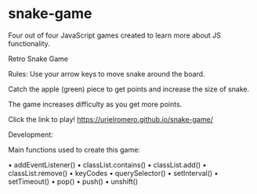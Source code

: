# snake-game

Four out of four JavaScript games created to learn more about JS functionality.


Retro Snake Game

Rules: 
Use your arrow keys to move snake around the board. 

Catch the apple (green) piece to get points and increase the size of snake. 

The game increases difficulty as you get more points. 


Click the link to play!
https://urielromero.github.io/snake-game/


Development: 

Main functions used to create this game:

• addEventListener()
• classList.contains()
• classList.add()
• classList.remove()
• keyCodes 
• querySelector() 
• setInterval()
• setTimeout()
• pop()
• push() 
• unshift()


